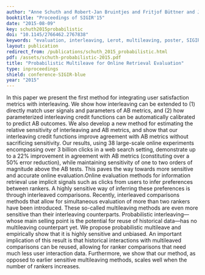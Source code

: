 ```yaml
---
author: "Anne Schuth and Robert-Jan Bruintjes and Fritjof Büttner and Joost van Doorn and Carla Groenland and Harrie Oosterhuis and Cong-Nguyen Tran and Bas Veeling and Jos van der Velde and Roger Wechsler and David Woudenberg and Maarten de Rijke"
booktitle: "Proceedings of SIGIR'15"
date: "2015-08-09"
key: schuth2015probabilistic
doi: "10.1145/2766462.2767838"
keywords: "evaluation, interleaving, Lerot, multileaving, poster, SIGIR"
layout: publication
redirect_from: /publications/schuth_2015_probabilistic.html
pdf: /assets/schuth-probabilistic-2015.pdf
title: "Probabilistic Multileave for Online Retrieval Evaluation"
type: inproceedings
shield: conference-SIGIR-blue
year: "2015"
---
```


In this paper we present the first method for integrating user satisfaction metrics with interleaving. We show how
interleaving can be extended to (1) directly match user signals and parameters of AB metrics, and (2) how parameterized
interleaving credit functions can be automatically calibrated to predict AB outcomes. We also develop a new method for
estimating the relative sensitivity of interleaving and AB metrics, and show that our interleaving credit functions
improve agreement with AB metrics without sacrificing sensitivity. Our results, using 38 large-scale online experiments
encompassing over 3 billion clicks in a web search setting, demonstrate up to a 22% improvement in agreement with AB
metrics (constituting over a 50% error reduction), while maintaining sensitivity of one to two orders of magnitude above
the AB tests. This paves the way towards more sensitive and accurate online evaluation.Online evaluation methods for
information retrieval use implicit signals such as clicks from users to infer preferences between rankers. A highly
sensitive way of inferring these preferences is through interleaved comparisons. Recently, interleaved comparisons
methods that allow for simultaneous evaluation of more than two rankers have been introduced. These so-called
multileaving methods are even more sensitive than their interleaving counterparts. Probabilistic interleaving—whose main
selling point is the potential for reuse of historical data—has no multileaving counterpart yet. We propose
probabilistic multileave and empirically show that it is highly sensitive and unbiased. An important implication of this
result is that historical interactions with multileaved comparisons can be reused, allowing for ranker comparisons that
need much less user interaction data. Furthermore, we show that our method, as opposed to earlier sensitive multileaving
methods, scales well when the number of rankers increases.
